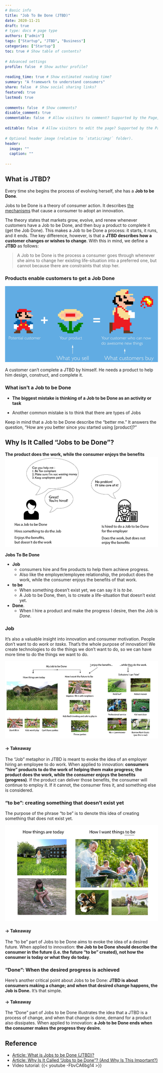 ```yaml
---
# Basic info
title: "Job To Be Done (JTBD)"
date: 2020-11-21
draft: true
# type: docs # page type
authors: ["admin"]
tags: ["Startup", "JTBD", "Business"]
categories: ["Startup"]
toc: true # Show table of contents?

# Advanced settings
profile: false  # Show author profile?

reading_time: true # Show estimated reading time?
summary: "A framework to understand consumers"
share: false  # Show social sharing links?
featured: true
lastmod: true

comments: false  # Show comments?
disable_comment: true
commentable: false  # Allow visitors to comment? Supported by the Page, Post, and Docs content types.

editable: false  # Allow visitors to edit the page? Supported by the Page, Post, and Docs content types.

# Optional header image (relative to `static/img/` folder).
header:
  image: ""
  caption: ""
  
---
```



## What is JTBD?

Every time she begins the process of evolving herself, she has a **Job to be Done**.

Jobs to be Done is a theory of consumer action. It describes [the mechanisms](https://jtbd.info/the-jobs-to-be-done-data-model-b270f6fc445) that cause a consumer to adopt an innovation.

The theory states that markets grow, evolve, and renew whenever customers have a Job to be Done, and then buy a product to complete it (get the Job Done). This makes a Job to be Done a process: it starts, it runs, and it ends. The key difference, however, is that a **JTBD describes how a customer changes or wishes to change**. With this in mind, we define a **JTBD** as follows:

> A Job to be Done is the process a consumer goes through whenever she aims to change her existing life-situation into a preferred one, but cannot because there are constraints that stop her.

### Products enable customers to get a Job Done

![Image for post](https://raw.githubusercontent.com/EckoTan0804/upic-repo/master/uPic/1*BhyxChE7GUVz-_nynqUXUQ-20201120205914493.jpeg)

A customer can’t complete a JTBD by himself. He needs a product to help him design, construct, and complete it.

### What isn’t a Job to be Done

- **The biggest mistake is thinking of a Job to be Done as an activity or task**

- Another common mistake is to think that there are types of Jobs

Keep in mind that a Job to be Done describe the “better me.” It answers the question, “How are you better since you started using [product]?”



## Why Is It Called “Jobs to be Done”?

**The product does the work, while the consumer enjoys the benefits**![Image for post](https://raw.githubusercontent.com/EckoTan0804/upic-repo/master/uPic/1*GFS-4tbPSsmpw0SlXUKKjw.jpeg)

**Jobs To Be Done**

- **Job**
  - consumers hire and fire products to help them achieve progress. 
  - Also like the employer/employee relationship, the product does the work, while the consumer enjoys the benefits of that work.
- **to be**
  - When something doesn’t exist yet, we can say it is *to be.* 
  - A Job to be Done, then, is to create a life-situation that doesn’t exist yet.
- **Done**. 
  - When I hire a product and make the progress I desire, then the Job is *Done*.

### Job

It’s also a valuable insight into innovation and consumer motivation. People don’t want to do *work* or *tasks*. That’s the whole purpose of innovation! We create technologies to do the things we don’t want to do, so we can have more time to do the things we want to do.

![Image for post](https://raw.githubusercontent.com/EckoTan0804/upic-repo/master/uPic/1*Kh5JwqI6mVzGtNkV6JK6Cg.jpeg)

#### **→ Takeaway**

The “Job” metaphor in JTBD is meant to evoke the idea of an employer hiring an employee to do work. When applied to innovation: **consumers “hire” products to do the work of helping them make progress; the product does the work, while the consumer enjoys the benefits (progress)**. If the product can deliver those benefits, the consumer will continue to employ it. If it cannot, the consumer fires it, and something else is considered.

### “to be”: creating something that doesn’t exist yet

The purpose of the phrase “to be” is to denote this idea of creating something that does not exist yet. 

![Image for post](https://raw.githubusercontent.com/EckoTan0804/upic-repo/master/uPic/1*08Fg9VOYUemEtZYbA4tv4g.jpeg)

#### → Takeaway

The “to be” part of Jobs to be Done aims to evoke the idea of a desired future. When applied to innovation: **the Job to be Done should describe the consumer in the future (i.e. the future “to be” created), not how the consumer is today or what they do today**.

### **“Done”:** When the desired progress is achieved

Here’s another critical point about Jobs to be Done: **JTBD is about consumers making a change; and when that desired change happens, the Job is Done.** It’s that simple.

#### → Takeaway

The “Done” part of Jobs to be Done illustrates the idea that a JTBD is a process of change, and when that change is done, demand for a product also dissipates. When applied to innovation: **a Job to be Done ends when the consumer makes the progress they desire.**

## Reference

- [Article: What is Jobs to be Done (JTBD)?](https://jtbd.info/2-what-is-jobs-to-be-done-jtbd-796b82081cca)
- [Article: Why Is It Called “Jobs to be Done”? (And Why Is This Important?)](https://jtbd.info/why-is-it-called-jobs-to-be-done-and-why-is-this-important-7febc880289b)
- Video tutorial:
    {{< youtube -FbvCA6bg14 >}}